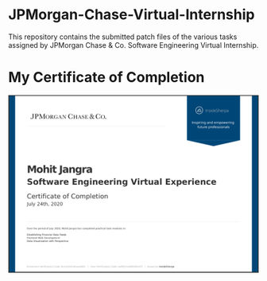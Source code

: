 # JPMorgan-Chase-Virtual-Internship

This repository contains the submitted patch files of the various tasks assigned by JPMorgan Chase & Co. Software Engineering Virtual Internship.

# My Certificate of Completion

![Certificate of Completion](certificate_jpmorganchase_insidesherpa.png)
